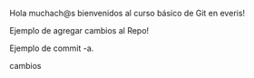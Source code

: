 Hola muchach@s bienvenidos al curso básico de Git en everis!

Ejemplo de agregar cambios al Repo!

Ejemplo de commit -a.


cambios
